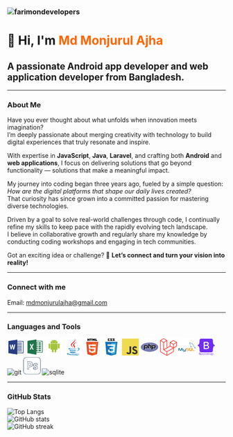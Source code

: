 <h3 align="left"> <img src="https://komarev.com/ghpvc/?username=parimondevelopers&label=Profile%20views&color=0e75b6&style=flat" alt="farimondevelopers" /> </h3>
<h1 align="left">👋 Hi, I'm <span style="color:#ff6600;">Md Monjurul Ajha</span></h1>

<h2 align="left">A passionate Android app developer and web application developer from Bangladesh.</h2>

---

### About Me

Have you ever thought about what unfolds when innovation meets imagination?  
I’m deeply passionate about merging creativity with technology to build digital experiences that truly resonate and inspire.

With expertise in **JavaScript**, **Java**, **Laravel**, and crafting both **Android** and **web applications**, I focus on delivering solutions that go beyond functionality — solutions that make a meaningful impact.

My journey into coding began three years ago, fueled by a simple question:  
*How are the digital platforms that shape our daily lives created?*  
That curiosity has since grown into a committed passion for mastering diverse technologies.

Driven by a goal to solve real-world challenges through code, I continually refine my skills to keep pace with the rapidly evolving tech landscape.  
I believe in collaborative growth and regularly share my knowledge by conducting coding workshops and engaging in tech communities.

Got an exciting idea or challenge? 📩 **Let’s connect and turn your vision into reality!**

---

### Connect with me
Email: mdmonjurulajha@gmail.com

---

### Languages and Tools

<p align="left"> 
  <img src="https://github.com/FarimonDevelopers/svg_icon/blob/main/word2-svgrepo-com.svg" alt="word" width="40" height="40"/>
  <img src="https://github.com/FarimonDevelopers/svg_icon/blob/main/excel2-svgrepo-com.svg" alt="excel" width="40" heigh="40" />
  <img src="https://raw.githubusercontent.com/devicons/devicon/master/icons/android/android-original-wordmark.svg" alt="android" width="40" height="40"/>
  <img src="https://raw.githubusercontent.com/devicons/devicon/master/icons/java/java-original.svg" alt="java" width="40" height="40"/> 
  <img src="https://raw.githubusercontent.com/devicons/devicon/master/icons/html5/html5-original-wordmark.svg" alt="html5" width="40" height="40"/>   
  <img src="https://raw.githubusercontent.com/devicons/devicon/master/icons/css3/css3-original-wordmark.svg" alt="css3" width="40" height="40"/> 
  <img src="https://raw.githubusercontent.com/devicons/devicon/master/icons/javascript/javascript-original.svg" alt="javascript" width="40" height="40"/> 
  <img src="https://raw.githubusercontent.com/devicons/devicon/master/icons/php/php-original.svg" alt="php" width="40" height="40"/>   
  <img src="https://github.com/FarimonDevelopers/svg_icon/blob/main/laravel-svgrepo-com.svg" alt="Laravel" width="40" />
  <img src="https://raw.githubusercontent.com/devicons/devicon/master/icons/mysql/mysql-original-wordmark.svg" alt="mysql" width="40" height="40"/> 
  <img src="https://raw.githubusercontent.com/devicons/devicon/master/icons/bootstrap/bootstrap-plain-wordmark.svg" alt="bootstrap" width="40" height="40"/>  
  <img src="https://www.vectorlogo.zone/logos/git-scm/git-scm-icon.svg" alt="git" width="40" height="40"/>  
  <img src="https://raw.githubusercontent.com/devicons/devicon/master/icons/photoshop/photoshop-line.svg" alt="photoshop" width="40" height="40"/>  
  <img src="https://www.vectorlogo.zone/logos/sqlite/sqlite-icon.svg" alt="sqlite" width="40" height="40"/>  
</p>

---

### GitHub Stats

![Top Langs](https://github-readme-stats.vercel.app/api/top-langs/?username=farimondevelopers&layout=compact&theme=radical)  
![GitHub stats](https://github-readme-stats.vercel.app/api?username=farimondevelopers&show_icons=true&theme=radical)  
![GitHub streak](https://github-readme-streak-stats.herokuapp.com/?user=farimondevelopers&theme=radical)
